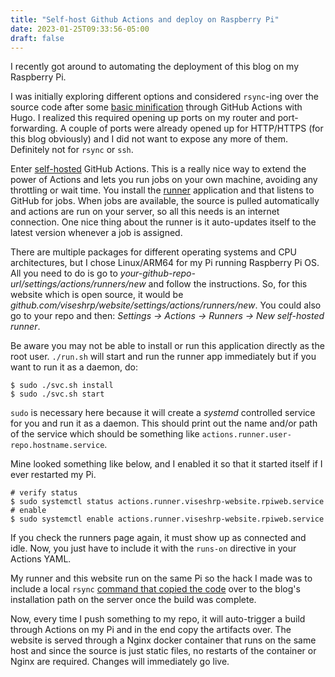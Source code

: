 ```yaml
---
title: "Self-host Github Actions and deploy on Raspberry Pi"
date: 2023-01-25T09:33:56-05:00
draft: false
---
```


I recently got around to automating the deployment of this blog on my Raspberry Pi.

I was initially exploring different options and considered `rsync`-ing over the source code
after some [basic minification](https://github.com/viseshrp/website/blob/main/.github/workflows/publish.yml#L9) 
through GitHub Actions with Hugo. I realized this required opening
 up ports on my router and port-forwarding. A couple of ports were already opened up for
HTTP/HTTPS (for this blog obviously) and I did not want to expose any more of them. Definitely not for 
`rsync` or `ssh`.

Enter [self-hosted](https://docs.github.com/en/actions/hosting-your-own-runners/about-self-hosted-runners) GitHub Actions.
This is a really nice way to extend the power of Actions and lets you run jobs on your own
machine, avoiding any throttling or wait time. You install the [runner](https://github.com/actions/runner) application 
and that listens to GitHub for jobs. When jobs are available, the source is pulled automatically
and actions are run on your server, so all this needs is an internet connection. One nice 
thing about the runner is it auto-updates itself to the latest version whenever a job is assigned.

There are multiple packages for different operating systems and CPU architectures, but I chose Linux/ARM64 for 
my Pi running Raspberry Pi OS. All you need to do is go to *your-github-repo-url/settings/actions/runners/new* 
and follow the instructions. So, for this website which is open source, it would be *github.com/viseshrp/website/settings/actions/runners/new*.
You could also go to your repo and then: *Settings -> Actions -> Runners -> New self-hosted runner*. 

Be aware you may not be able to install or run this application directly as the root user.
`./run.sh` will start and run the runner app immediately but if you want to run it as a daemon, 
do:
```shell
$ sudo ./svc.sh install
$ sudo ./svc.sh start
```
`sudo` is necessary here because it will create a *systemd* controlled service 
for you and run it as a daemon. This should print out the name and/or path of the 
service which should be something like `actions.runner.user-repo.hostname.service`.

Mine looked something like below, and I enabled it so that it started itself if 
I ever restarted my Pi.

```shell
# verify status
$ sudo systemctl status actions.runner.viseshrp-website.rpiweb.service
# enable
$ sudo systemctl enable actions.runner.viseshrp-website.rpiweb.service
```
If you check the runners page again, it must show up as connected and idle.
Now, you just have to include it with the `runs-on` directive in your Actions YAML. 

My runner and this website run on the same Pi so the hack I made was to include a local `rsync` [command that copied the code](https://github.com/viseshrp/website/blob/ce3423523812e007b1f02a5c3e435aa4c251004d/.github/workflows/publish.yml#L30) over
to the blog's installation path on the server once the build was complete.

Now, every time I push something to my repo, it will auto-trigger a build through Actions on my Pi 
and in the end copy the artifacts over. The website is served through a Nginx docker container that 
runs on the same host and since the source is just static files, no restarts of the container or Nginx are required. 
Changes will immediately go live. 